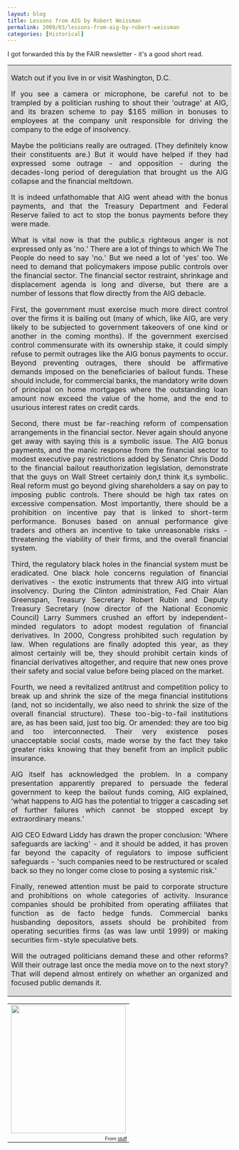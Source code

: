 ```yaml
---
layout: blog
title: Lessons from AIG by Robert Weissman
permalink: 2009/03/lessons-from-aig-by-robert-weissman
categories: [Historical]
---
```


<p>I got forwarded this by the FAIR newsletter - it's a good short read.</p>
<table cellpadding="5">
<tr style="background-color:#ddd;">
<td align='justify'>
<p>Watch out if you live in or visit Washington, D.C.</p>
<p>If you see a camera or microphone, be careful not to be trampled by a politician rushing to shout their 'outrage' at AIG, and its brazen scheme to pay $165 million in bonuses to employees at the company unit responsible for driving the company to the edge of insolvency.</p>
<p>Maybe the politicians really are outraged. (They definitely know their constituents are.) But it would have helped if they had expressed some outrage - and opposition - during the decades-long period of deregulation that brought us the AIG collapse and the financial meltdown.</p>
<p>It is indeed unfathomable that AIG went ahead with the bonus payments, and that the Treasury Department and Federal Reserve failed to act to stop the bonus payments before they were made.</p>
<p>What is vital now is that the public‚s righteous anger is not expressed only as 'no.' There are a lot of things to which We The People do need to say 'no.' But we need a lot of 'yes' too. We need to demand that policymakers impose public controls over the financial sector. The financial sector restraint, shrinkage and displacement agenda is long and diverse, but there are a number of lessons that flow directly from the AIG debacle.</p>
<p>First, the government must exercise much more direct control over the firms it is bailing out (many of which, like AIG, are very likely to be subjected to government takeovers of one kind or another in the coming months). If the government exercised control commensurate with its ownership stake, it could simply refuse to permit outrages like the AIG bonus payments to occur. Beyond preventing outrages, there should be affirmative demands imposed on the beneficiaries of bailout funds. These should include, for commercial banks, the mandatory write down of principal on home mortgages where the outstanding loan amount now exceed the value of the home, and the end to usurious interest rates on credit cards.</p>
<p>Second, there must be far-reaching reform of compensation arrangements in the financial sector. Never again should anyone get away with saying this is a symbolic issue. The AIG bonus payments, and the manic response from the financial sector to modest executive pay restrictions added by Senator Chris Dodd to the financial bailout reauthorization legislation, demonstrate that the guys on Wall Street certainly don‚t think it‚s symbolic. Real reform must go beyond giving shareholders a say on pay to imposing public controls. There should be high tax rates on excessive compensation. Most importantly, there should be a prohibition on incentive pay that is linked to short-term performance. Bonuses based on annual performance give traders and others an incentive to take unreasonable risks - threatening the viability of their firms, and the overall financial system.</p>
<p>Third, the regulatory black holes in the financial system must be eradicated. One black hole concerns regulation of financial derivatives - the exotic instruments that threw AIG into virtual insolvency. During the Clinton administration, Fed Chair Alan Greenspan, Treasury Secretary Robert Rubin and Deputy Treasury Secretary (now director of the National Economic Council) Larry Summers crushed an effort by independent-minded regulators to adopt modest regulation of financial derivatives. In 2000, Congress prohibited such regulation by law. When regulations are finally adopted this year, as they almost certainly will be, they should prohibit certain kinds of financial derivatives altogether, and require that new ones prove their safety and social value before being placed on the market.</p>
<p>Fourth, we need a revitalized antitrust and competition policy to break up and shrink the size of the mega financial institutions (and, not so incidentally, we also need to shrink the size of the overall financial structure). These too-big-to-fail institutions are, as has been said, just too big. Or amended: they are too big and too interconnected. Their very existence poses unacceptable social costs, made worse by the fact they take greater risks knowing that they benefit from an implicit public insurance.</p>
<p>AIG itself has acknowledged the problem. In a company presentation apparently prepared to persuade the federal government to keep the bailout funds coming, AIG explained, 'what happens to AIG has the potential to trigger a cascading set of further failures which cannot be stopped except by extraordinary means.'</p>
<p>AIG CEO Edward Liddy has drawn the proper conclusion: 'Where safeguards are lacking' - and it should be added, it has proven far beyond the capacity of regulators to impose sufficient safeguards - 'such companies need to be restructured or scaled back so they no longer come close to posing a systemic risk.'</p>
<p>Finally, renewed attention must be paid to corporate structure and prohibitions on whole categories of activity. Insurance companies should be prohibited from operating affiliates that function as de facto hedge funds. Commercial banks husbanding depositors‚ assets should be prohibited from operating securities firms (as was law until 1999) or making securities firm-style speculative bets.</p>
<p>Will the outraged politicians demand these and other reforms? Will their outrage last once the media move on to the next story? That will depend almost entirely on whether an organized and focused public demands it.</p>
</td>
</tr>
</table>
<p><table style="width:auto;"><tr><td><a href="https://picasaweb.google.com/lh/photo/K8AL5lRui-JwlDR4fdrjFg?feat=embedwebsite"><img src="https://lh5.googleusercontent.com/_aJ4urxfgN9A/TXXbFXM-p-I/AAAAAAAAImI/28bjHB7l-kE/s288/Banker.jpg" height="288" width="258" /></a></td></tr><tr><td style="font-family:arial,sans-serif; font-size:11px; text-align:right">From <a href="https://picasaweb.google.com/krister.axel/Stuff?feat=embedwebsite">stuff</a></td></tr></table></p>

